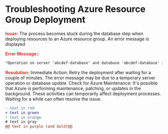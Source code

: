 # Troubleshooting Azure Resource Group Deployment



<strong style="color: red; opacity: 0.80;">Issue:</strong> The process becomes stuck during the database step when deploying resources to an Azure resource group. An error message is displayed

 <strong style="color: red; opacity: 0.80;">Error Message::</strong> 
 ```diff
 "Operation on server 'abcdef-database' and database 'abcdef-database' is in progress. Please wait a few minutes before trying again.
```


<strong style="color: red; opacity: 0.80;">Resolution:</strong>
Immediate Action: Retry the deployment after waiting for a couple of minutes. The error message may be due to a temporary server operation or database update.
Check for Azure Maintenance: It's possible that Azure is performing maintenance, patching, or updates in the background. 
These activities can temporarily affect deployment processes. Waiting for a while can often resolve the issue.


```diff
- text in red
+ text in green
! text in orange
# text in gray
@@ text in purple (and bold)@@
```